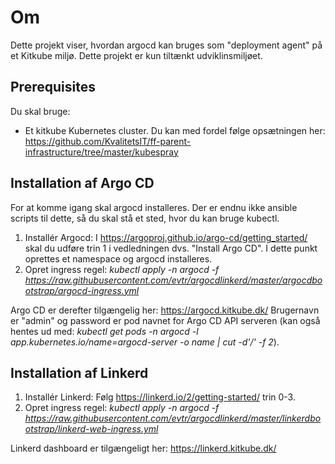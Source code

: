 # Om

Dette projekt viser, hvordan argocd kan bruges som "deployment agent" på et Kitkube miljø. Dette projekt er kun tiltænkt udviklinsmiljøet.

## Prerequisites
Du skal bruge:
 * Et kitkube Kubernetes cluster. Du kan med fordel følge opsætningen her: https://github.com/KvalitetsIT/ff-parent-infrastructure/tree/master/kubespray

## Installation af Argo CD
For at komme igang skal argocd installeres. Der er endnu ikke ansible scripts til dette, så du skal stå et sted, hvor du kan bruge kubectl.

1. Installér Argocd: I https://argoproj.github.io/argo-cd/getting_started/ skal du udføre trin 1 i vedledningen dvs. "Install Argo CD". I dette punkt oprettes et namespace og argocd installeres.
2. Opret ingress regel: *kubectl apply -n argocd -f https://raw.githubusercontent.com/evtr/argocdlinkerd/master/argocdbootstrap/argocd-ingress.yml*

Argo CD er derefter tilgængelig her: https://argocd.kitkube.dk/
Brugernavn er "admin" og password er pod navnet for Argo CD API serveren (kan også hentes ud med: *kubectl get pods -n argocd -l app.kubernetes.io/name=argocd-server -o name | cut -d'/' -f 2*).

## Installation af Linkerd
1. Installér Linkerd: Følg https://linkerd.io/2/getting-started/ trin 0-3.
2. Opret ingress regel: *kubectl apply -n argocd -f https://raw.githubusercontent.com/evtr/argocdlinkerd/master/linkerdbootstrap/linkerd-web-ingress.yml*

Linkerd dashboard er tilgængeligt her: https://linkerd.kitkube.dk/
